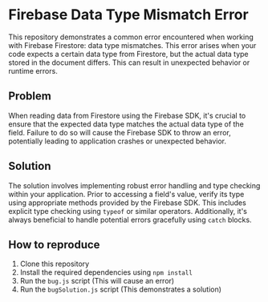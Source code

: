 # Firebase Data Type Mismatch Error

This repository demonstrates a common error encountered when working with Firebase Firestore: data type mismatches. This error arises when your code expects a certain data type from Firestore, but the actual data type stored in the document differs. This can result in unexpected behavior or runtime errors.

## Problem

When reading data from Firestore using the Firebase SDK, it's crucial to ensure that the expected data type matches the actual data type of the field. Failure to do so will cause the Firebase SDK to throw an error, potentially leading to application crashes or unexpected behavior.

## Solution

The solution involves implementing robust error handling and type checking within your application.  Prior to accessing a field's value, verify its type using appropriate methods provided by the Firebase SDK.  This includes explicit type checking using `typeof` or similar operators. Additionally, it's always beneficial to handle potential errors gracefully using `catch` blocks.

## How to reproduce

1. Clone this repository
2. Install the required dependencies using `npm install`
3. Run the `bug.js` script (This will cause an error)
4. Run the `bugSolution.js` script (This demonstrates a solution)

